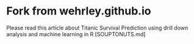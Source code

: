 # Fork from wehrley.github.io

Please read this article about Titanic Survival Prediction using drill down analysis and machine learning in R [SOUPTONUTS.md]
